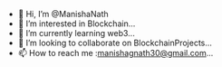 - 👋 Hi, I’m @ManishaNath
- 👀 I’m interested in Blockchain...
- 🌱 I’m currently learning web3...
- 💞️ I’m looking to collaborate on BlockchainProjects...
- 📫 How to reach me :manishagnath30@gmail.com...

<!---
ManishaNath/ManishaNath is a ✨ special ✨ repository because its `README.md` (this file) appears on your GitHub profile.
You can click the Preview link to take a look at your changes.
--->
